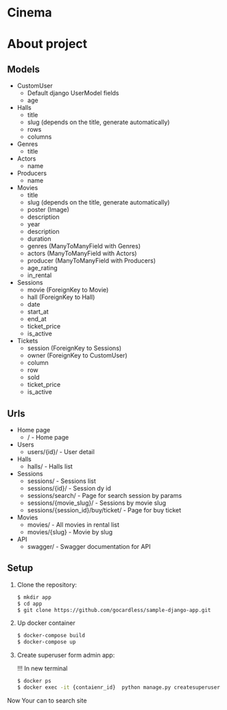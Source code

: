 # Cinema
# About project
## Models
   
   - CustomUser 
     - Default django UserModel fields 
     - age
   - Halls
     - title
     - slug (depends on the title, generate automatically) 
     - rows
     - columns
   - Genres
     - title
   - Actors
     - name
   - Producers
     - name 
   - Movies 
     - title 
     - slug (depends on the title, generate automatically)
     - poster (Image)
     - description
     - year
     - description
     - duration
     - genres (ManyToManyField with Genres)
     - actors (ManyToManyField with Actors)
     - producer (ManyToManyField with Producers)
     - age_rating 
     - in_rental
   - Sessions
     - movie (ForeignKey to Movie)
     - hall (ForeignKey to Hall)
     - date
     - start_at
     - end_at
     - ticket_price
     - is_active
   - Tickets
     - session (ForeignKey to Sessions)
     - owner (ForeignKey to CustomUser)
     - column 
     - row
     - sold
     - ticket_price
     - is_active
## Urls
   - Home page
     - / - Home page
   - Users
     - users/{id}/ - User detail 
   - Halls
     - halls/ - Halls list
   - Sessions
     - sessions/ - Sessions list
     - sessions/{id}/ - Session dy id
     - sessions/search/ - Page for search session by params
     - sessions/{movie_slug}/ - Sessions by movie slug
     - sessions/{session_id}/buy/ticket/ - Page for buy ticket
   - Movies
     - movies/ - All movies in rental list
     - movies/{slug} - Movie by slug
   - API 
     - swagger/ - Swagger documentation for API 
## Setup 

1. Clone the repository:
    ```sh
    $ mkdir app
    $ cd app 
    $ git clone https://github.com/gocardless/sample-django-app.git
    ```
2. Up docker container
    ```sh
   $ docker-compose build
   $ docker-compose up
   ```
3. Create superuser form admin app:
    
    !!! In new terminal 
    ```sh
   $ docker ps
   $ docker exec -it {contaienr_id}  python manage.py createsuperuser
   ```
Now Your can to search site
